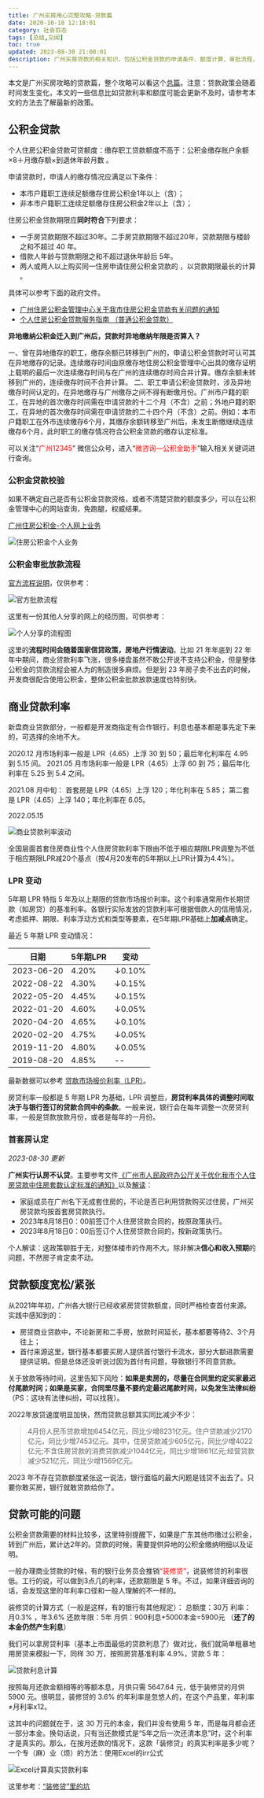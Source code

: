 ```yaml
---
title: 广州买房用心完整攻略-贷款篇
date: 2020-10-18 12:18:01
category: 社会百态
tags: [总结,见闻]
toc: true
updated: 2023-08-30 21:00:01
description: 广州买房贷款的相关知识，包括公积金贷款的申请条件、额度计算、审批流程，以及商业贷款的利率走势、首套房认定、贷款宽紧情况等内容。还分析了装修贷的真实年化利率计算，防范隐藏费用。
---
```


本文是广州买房攻略的贷款篇，整个攻略可以看这个[总篇](https://selfboot.cn/2020/10/15/gz_house_summary/)。注意：贷款政策会随着时间发生变化，本文的一些信息比如贷款利率和额度可能会更新不及时，请参考本文的方法去了解最新的政策。

## 公积金贷款

个人住房公积金贷款可贷额度：缴存职工贷款额度不高于：公积金缴存账户余额×8＋月缴存额×到退休年龄月数 。

申请贷款时，申请人的缴存情况应满足以下条件：

- 本市户籍职工连续足额缴存住房公积金1年以上（含）；
- 非本市户籍职工连续足额缴存住房公积金2年以上（含）；

住房公积金贷款期限应**同时符合**下列要求：

- 一手房贷款期限不超过30年。二手房贷款期限不超过20年，贷款期限与楼龄之和不超过 40 年。
- 借款人年龄与贷款期限之和不超过退休年龄后 5年。
- 两人或两人以上购买同一住房申请住房公积金贷款的 ，以贷款期限最长的计算 。

具体可以参考下面的政府文件。
- [广州住房公积金管理中心关于我市住房公积金贷款有关问题的通知](http://gjj.gz.gov.cn/xxgk/xxgkml/bmwj/qtwj/content/post_5948224.html)
- [个人住房公积金贷款服务指南 （普通公积金贷款）](http://gjj.gz.gov.cn/bsfw/qtfw/content/post_5748060.html)

**异地缴纳公积金迁入到广州后，贷款时异地缴纳年限是否算入？**

一、曾在异地缴存的职工，缴存余额已转移到广州的，申请公积金贷款时可认可其在异地缴存的记录。连续缴存时间由原缴存地住房公积金管理中心出具的缴存证明上载明的最后一次连续缴存时间与在广州的连续缴存时间合并计算。缴存余额未转移到广州的，连续缴存时间不合并计算。
二、职工申请公积金贷款时，涉及异地缴存时间认定的，在异地缴存与广州缴存之间不得有断缴月份。广州市户籍的职工，在异地的首次缴存时间需在申请贷款的十二个月（不含）之前；外地户籍的职工，在异地的首次缴存时间需在申请贷款的二十四个月（不含）之前。例如：本市户籍职工在外市连续缴存6个月，其缴存余额转移至广州后，未发生断缴继续连续缴存6个月，此时职工的缴存情况符合公积金贷款的缴存认定标准。

可以关注“<span style='color:red'>广州12345</span>” 微信公众号，进入“<span style='color:red'>微咨询—公积金助手</span>”输入相关关键词进行查询。

### 公积金贷款校验

如果不确定自己是否有公积金贷款资格，或者不清楚贷款的额度多少，可以在公积金管理中心的网站查询，免跑腿，权威结果。

[广州住房公积金-个人网上业务](https://gr.gzgjj.gov.cn/security/oauth/confer?idsServiceType=kjzgjczmyw)  

![住房公积金个人业务](https://slefboot-1251736664.file.myqcloud.com/20230717_gz_house_money_1.png)

### 公积金审批放款流程

[官方流程说明](http://gjj.gz.gov.cn/bsfw/qtfw/content/post_5748060.html)，仅供参考：

![官方批款流程](https://slefboot-1251736664.file.myqcloud.com/20230717_gz_house_money_2.png)

这里有一份其他人分享的网上的经历图，可供参考：

![个人分享的流程图](https://slefboot-1251736664.file.myqcloud.com/20230717_gz_house_money_3.png)

这里的**流程时间会随着国家信贷政策，房地产行情波动**。比如 21 年年底到 22 年年中期间，商业贷款利率飞涨，很多楼盘虽然不敢公开说不支持公积金，但是整体公积金的贷款流程会被人为的制造很多麻烦。但是到 23 年房子卖不出去的时候，开发商很配合使用公积金，整体公积金批款放款速度也特别快。

## 商业贷款利率

新盘商业贷款部分，一般都是开发商指定有合作银行，利息也基本都是事先定下来的，可选择的余地不大。

2020.12 月市场利率一般是 LPR（4.65）上浮 30 到 50；最后年化利率在 4.95 到 5.15 间。
2021.05 月市场利率一般是 LPR（4.65）上浮 60 到 75；最后年化利率在 5.25 到 5.4 之间。

2021.08 月中旬：
首套房是 LPR（4.65）上浮 120；年化利率在 5.85；
第二套是 LPR（4.65）上浮 140；年化利率在 6.05。

2022.05.15

![商业贷款利率波动](https://slefboot-1251736664.file.myqcloud.com/20230717_gz_house_money_4.png)

全国层面首套住房商业性个人住房贷款利率下限由不低于相应期限LPR调整为不低于相应期限LPR减20个基点（按4月20发布的5年期以上LPR计算为4.4%）。

### LPR 变动

5年期 LPR 特指 5 年及以上期限的贷款市场报价利率。这个利率通常用作长期贷款（如房贷）的基准利率。各银行实际发放的贷款利率可根据借款人的信用情况，考虑抵押、期限、利率浮动方式和类型等要素，在5年期LPR基础上**加减点**确定。

最近 5 年期 LPR 变动情况：

| 日期       | 5年期LPR | 变动  |
|------------|----------|-------|
| 2023-06-20 | 4.20%    | ↓0.10%|
| 2022-08-22 | 4.30%    | ↓0.15%|
| 2022-05-20 | 4.45%    | ↓0.15%|
| 2022-01-20 | 4.60%    | ↓0.05%|
| 2020-04-20 | 4.65%    | ↓0.10%|
| 2020-02-20 | 4.75%    | ↓0.05%|
| 2019-11-20 | 4.80%    | ↓0.05%|
| 2019-08-20 | 4.85%    | -- |

最新数据可以参考 [贷款市场报价利率（LPR）](https://www.bankofchina.com/fimarkets/lilv/fd32/201310/t20131031_2591219.html)。

房贷利率一般都是 5 年期 LPR 为基础，LPR 调整后，**房贷利率具体的调整时间取决于与银行签订的贷款合同中的条款**。一般来说，银行会在每年调整一次房贷利率，一般是贷款放款月份，或者是每年的一月份。
### 首套房认定

_2023-08-30 更新_

**广州实行认房不认贷**。主要参考文件[《广州市人民政府办公厅关于优化我市个人住房贷款中住房套数认定标准的通知》](https://www.gz.gov.cn/xw/tzgg/content/post_9183330.html)以及[解读](https://www.gz.gov.cn/zwgk/zcjd/zcjd/content/post_9184093.html)：

- 家庭成员在广州名下无成套住房的，不论是否已利用贷款购买过住房，广州买房贷款均按首套房贷款执行。
- 2023年8月18日0：00前签订个人住房贷款合同的，按原政策执行。
- 2023年8月18日0：00后签订个人住房贷款合同的，按新政策执行。

个人解读：这政策聊胜于无，对整体楼市的作用不大。除非解决**信心和收入预期**的问题，不然房子肯定卖不动。

## 贷款额度宽松/紧张

从2021年年初，广州各大银行已经收紧房贷贷款额度，同时严格检查首付来源。实践中感知到的：

- 房贷商业贷款中，不论新房和二手房，放款时间延长，基本都要等待2、3个月往上；
- 首付来源这里，银行基本都要买房人提供首付银行卡流水，部分大额进款需要提供证明。但是总体还没听说过因为首付有问题，导致银行不同意贷款。

关于放款等待时间，这里告知下风险：**如果是卖房的，尽量在合同里约定买家最迟付尾款时间；如果是买家，合同里尽量不要约定最迟尾款时间，以免发生法律纠纷**（PS：这块有法律纠纷，可以找我）。

2022年放贷速度明显加快，然而贷款总额其实同比减少不少：

> 4月份人民币贷款增加6454亿元，同比少增8231亿元。住户贷款减少2170亿元，同比少增7453亿元。其中，住房贷款减少605亿元，同比少增4022亿元;不含住房贷款的消费贷款减少1044亿元，同比少增1861亿元;经营贷款减少521亿元，同比少增1569亿元。

2023 年不存在贷款额度紧张这一说法，银行面临的最大问题是钱贷不出去了。只要你敢买房，银行就敢贷款给你了。

## 贷款可能的问题

公积金贷款需要的材料比较多，这里特别提醒下，如果是广东其他市缴过公积金，转到广州后，累计达2年的。贷款的时候，需要提供异地的公积金缴纳明细以及证明。

一般办理商业贷款的时候，有的银行业务员会推销<span style='color:red'>“装修贷”</span>，说装修贷的利率很低。工行的说，可以做到3点几的利率，还款期限是 5 年。不过，如果详细咨询的话，会发现这里的年利率口径和一般人理解的不一样的。

装修贷的计算方式（一般是这样，有的银行有其他规定）：
总额度：30万 
利率：月0.3% ，年3.6% 
还款年限：5年 
月供：900利息+5000本金=5900元 （**还了的本金仍然产生利息**）

我们可以拿房贷利率（基本上市面最低的贷款利息了）做对比，我们就简单粗暴地用房贷来模拟一下，同样 30 万，按照房贷基准利率 4.9%，贷款 5 年：

![贷款利息计算](https://slefboot-1251736664.file.myqcloud.com/20230717_gz_house_money_5.png)

按照每月还款金额相等的等额本息，月供只需 5647.64 元，低于装修贷的月供 5900 元。很明显，装修贷的 3.6% 的年利率是忽悠人的，在这个产品里，年利率≠月利率x12。

这其中的问题就在于，这 30 万元的本金，我们并没有使用 5 年，而是每月都会还一部分本金。换句话说，只有当还款模式是“5年之后一次还清本息”时，这个利率才是真实的。那么，在按月还款的情况下，这款「装修贷」的真实利率是多少呢？一个专（麻）业（烦）的方法：使用Excel的irr公式

![Excel计算真实贷款利率](https://slefboot-1251736664.file.myqcloud.com/20230717_gz_house_money_6.png)

这里参考：[“装修贷”里的坑](https://zhuanlan.zhihu.com/p/48579391?from=groupmessage)